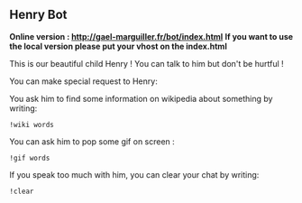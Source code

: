 Henry Bot
----------
**Online version : http://gael-marguiller.fr/bot/index.html**
**If you want to use the local version please put your vhost on the index.html**

This is our beautiful child Henry ! You can talk to him but don't be hurtful !

You can make special request to Henry:

You ask him to find some information on wikipedia about something by writing: 

`!wiki words`

You can ask him to pop some gif on screen :

`!gif words`


If you speak too much with him, you can clear your chat by writing:

`!clear`
 
 
   
